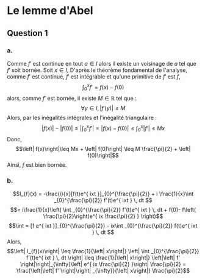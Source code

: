 # Le lemme d'Abel
## Question 1
### a.
Comme $f'$ est continue en tout $a \in I$ alors il existe un voisinage de $a$ tel que $f'$ soit bornée. 
Soit $x \in I$,
D'après le théorème fondamental de l'analyse, comme $f'$ est continue, $f'$ est intégrable et qu'une primitive de $f'$ est $f$, 
$$\int_{0}^{x} f' = f(x) - f(0)$$
alors, comme $f'$ est bornée, il existe $M \in \mathbb{R}$ tel que :
$$\forall y \in I, \left| f'(y) \right|\leq M$$
Alors, par les inégalités intégrales et l'inégalité triangulaire :
$$\left| f(x) \right| - \left| f(0)\right|\leq \left| \int _{0}^{x} f' \right| = \left| f(x) - f(0) \right|\leq \int _{0}^{x} \left| f' \right| \leq Mx$$
Donc, 
$$\left| f(x)\right|\leq Mx + \left| f(0)\right| \leq M \frac{\pi}{2} + \left| f(0)\right|$$
Ainsi, $f$ est bien bornée. 

### b.
$$I_{f}(x) = -\frac{i}{x}[f(t)e^{ ixt }]_{0}^{\frac{\pi}{2}} + i \frac{1}{x}\int _{0}^{\frac{\pi}{2}} f'(t)e^{ ixt } \, dt $$
$$= i\frac{1}{x}\left( \int _{0}^{\frac{\pi}{2}} f'(t)e^{ ixt } \, dt + f(0)- f\left( \frac{\pi}{2}\right)e^{ ix \frac{\pi}{2}  }  \right)$$
$$\int = [f e^{ ixt }]_{0}^{\frac{\pi}{2}} - ix\int _{0}^{\frac{\pi}{2}} f(t)e^{ ixt } \, dt  $$
Alors, 
$$\left| I_{f}(x)\right| \leq \frac{1}{\left| x\right|} \left| \int _{0}^{\frac{\pi}{2}} f'(t)e^{ ixt } \, dt \right| \leq \frac{1}{\left| x\right|} \left|\left| f' \right|\right|_{\infty}\left| e^{ ix \frac{\pi}{2} }\right| \frac{\pi}{2} = \frac{\left|\left| f' \right|\right| _{\infty}}{\left| x\right|} \frac{\pi}{2}$$

